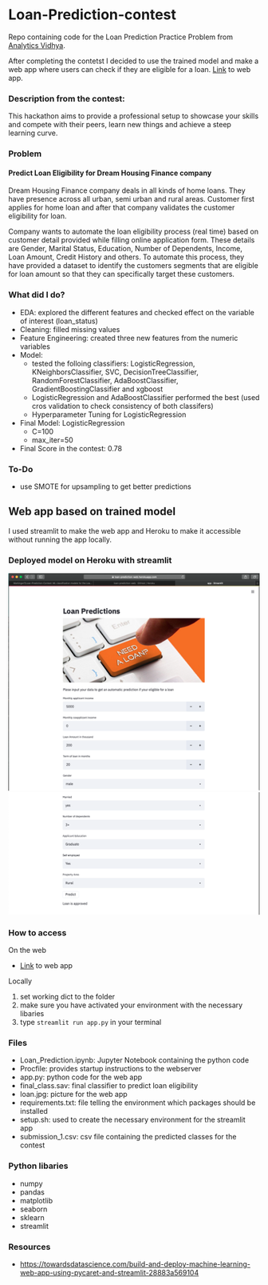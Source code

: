 # Loan-Prediction-contest
Repo containing code for the Loan Prediction Practice Problem from <a href='https://datahack.analyticsvidhya.com/contest/practice-problem-loan-prediction-iii/#About'> Analytics Vidhya</a>.

After completing the contetst I decided to use the trained model and make a web app where users can check if they are eligible for a loan.
<a href='https://loan-prediction-web.herokuapp.com'>Link</a> to web app.

### Description from the contest:
This hackathon aims to provide a professional setup to showcase your skills and compete with their peers, learn new things and achieve a steep learning curve.

### Problem
#### Predict Loan Eligibility for Dream Housing Finance company

Dream Housing Finance company deals in all kinds of home loans. They have presence across all urban, semi urban and rural areas. Customer first applies for home loan and after that company validates the customer eligibility for loan.

Company wants to automate the loan eligibility process (real time) based on customer detail provided while filling online application form. These details are Gender, Marital Status, Education, Number of Dependents, Income, Loan Amount, Credit History and others. To automate this process, they have provided a dataset to identify the customers segments that are eligible for loan amount so that they can specifically target these customers. 

### What did I do?
- EDA: explored the different features and checked effect on the variable of interest (loan_status)
- Cleaning: filled missing values
- Feature Engineering: created three new features from the numeric variables
- Model:
  - tested the folloing classifiers: LogisticRegression, KNeighborsClassifier, SVC, DecisionTreeClassifier, RandomForestClassifier, AdaBoostClassifier, GradientBoostingClassifier and xgboost
  - LogisticRegression and AdaBoostClassifier performed the best (used cros validation to check consistency of both classifers)
  - Hyperparameter Tuning for LogisticRegression
- Final Model: LogisticRegression
  - C=100
  - max_iter=50
- Final Score in the contest: 0.78

### To-Do
- use SMOTE for upsampling to get better predictions

## Web app based on trained model
I used streamlit to make the web app and Heroku to make it accessible without running the app locally.

### Deployed model on Heroku with streamlit
![](pictures/Screenshot_1.png)
![](pictures/Screenshot_2.png)

### How to access
On the web
- <a href='https://loan-prediction-web.herokuapp.com'>Link</a> to web app

Locally
1. set working dict to the folder
2. make sure you have activated your environment with the necessary libaries 
3. type `streamlit run app.py` in your terminal

### Files
- Loan_Prediction.ipynb: Jupyter Notebook containing the python code
- Procfile: provides startup instructions to the webserver
- app.py: python code for the web app
- final_class.sav: final classifier to predict loan eligibility
- loan.jpg: picture for the web app
- requirements.txt: file telling the environment which packages should be installed
- setup.sh: used to create the necessary environment for the streamlit app
- submission_1.csv: csv file containing the predicted classes for the contest 


### Python libaries
- numpy
- pandas
- matplotlib
- seaborn
- sklearn
- streamlit

### Resources
- https://towardsdatascience.com/build-and-deploy-machine-learning-web-app-using-pycaret-and-streamlit-28883a569104
